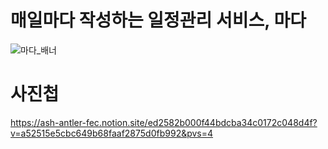 # 매일마다 작성하는 일정관리 서비스, 마다

![마다_배너](https://github.com/user-attachments/assets/732a76c3-7134-4dbd-9e3d-2b9b80dc0b2a)


# 사진첩
https://ash-antler-fec.notion.site/ed2582b000f44bdcba34c0172c048d4f?v=a52515e5cbc649b68faaf2875d0fb992&pvs=4
